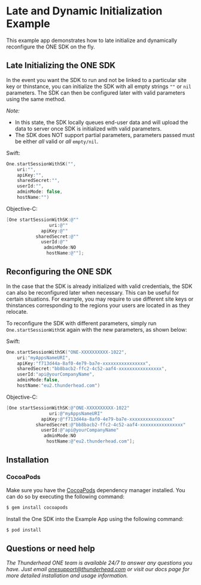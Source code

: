 # Late and Dynamic Initialization Example 

This example app demonstrates how to late initialize and dynamically reconfigure the ONE SDK on the fly.

## Late Initializing the ONE SDK

In the event you want the SDK to run and not be linked to a particular site key or thinstance, you can initialize the SDK with all empty strings `""` or `nil` parameters.  The SDK can then be configured later with valid parameters using the same method.

*Note:*
- In this state, the SDK locally queues end-user data and will upload the data to server once SDK is initialized with valid parameters.
- The SDK does NOT support partial parameters, parameters passed must be either *all* valid or *all* `empty/nil`.
	
Swift:
```swift
One.startSessionWithSK("",
	uri:"",
	apiKey:"",
	sharedSecret:"",
	userId:"",
	adminMode: false,
	hostName:"")
```

Objective-C:
```objective-c
[One startSessionWithSK:@""
	            uri:@""
	         apiKey:@""
           sharedSecret:@""
	         userId:@""
              adminMode:NO
               hostName:@""];
```

## Reconfiguring the ONE SDK

In the case that the SDK is already initialized with valid credentials, the SDK can also be reconfigured later when necessary. This can be useful for certain situations.  For example, you may require to use different site keys or thinstances corresponding to the regions your users are located in as they relocate.

To reconfigure the SDK with different parameters, simply run `One.startSessionWithSK` again with the new parameters, as shown below:

Swift:
```swift
One.startSessionWithSK("ONE-XXXXXXXXXX-1022",
	uri:"myAppsNameURI",
	apiKey:"f713d44a-8af0-4e79-ba7e-xxxxxxxxxxxxxxxx",
	sharedSecret:"bb8bacb2-ffc2-4c52-aaf4-xxxxxxxxxxxxxxxx",
	userId:"api@yourCompanyName",
	adminMode:false,
	hostName:"eu2.thunderhead.com")
```

Objective-C:
```objective-c
[One startSessionWithSK:@"ONE-XXXXXXXXXX-1022"
	            uri:@"myAppsNameURI"
	         apiKey:@"f713d44a-8af0-4e79-ba7e-xxxxxxxxxxxxxxxx"
           sharedSecret:@"bb8bacb2-ffc2-4c52-aaf4-xxxxxxxxxxxxxxxx"
	         userId:@"api@yourCompanyName"
              adminMode:NO
               hostName:@"eu2.thunderhead.com"];
```

## Installation

### CocoaPods

Make sure you have the [CocoaPods](http://cocoapods.org) dependency manager installed. You can do so by executing the following command:

```sh
$ gem install cocoapods
```

Install the One SDK into the Example App using the following command:

```sh
$ pod install
```

## Questions or need help

_The Thunderhead ONE team is available 24/7 to answer any questions you have. Just email onesupport@thunderhead.com or visit our docs page for more detailed installation and usage information._
